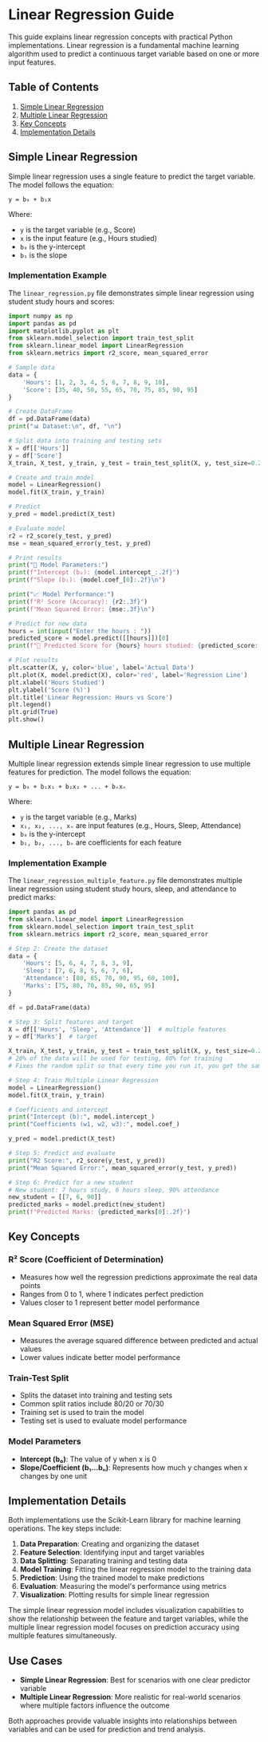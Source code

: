 # Linear Regression Guide

This guide explains linear regression concepts with practical Python implementations. Linear regression is a fundamental machine learning algorithm used to predict a continuous target variable based on one or more input features.

## Table of Contents
1. [Simple Linear Regression](#simple-linear-regression)
2. [Multiple Linear Regression](#multiple-linear-regression)
3. [Key Concepts](#key-concepts)
4. [Implementation Details](#implementation-details)

## Simple Linear Regression

Simple linear regression uses a single feature to predict the target variable. The model follows the equation:

`y = b₀ + b₁x`

Where:
- `y` is the target variable (e.g., Score)
- `x` is the input feature (e.g., Hours studied)
- `b₀` is the y-intercept
- `b₁` is the slope

### Implementation Example

The `linear_regression.py` file demonstrates simple linear regression using student study hours and scores:

```python
import numpy as np
import pandas as pd
import matplotlib.pyplot as plt
from sklearn.model_selection import train_test_split
from sklearn.linear_model import LinearRegression
from sklearn.metrics import r2_score, mean_squared_error

# Sample data
data = {
    'Hours': [1, 2, 3, 4, 5, 6, 7, 8, 9, 10],
    'Score': [35, 40, 50, 55, 65, 70, 75, 85, 90, 95]
}

# Create DataFrame
df = pd.DataFrame(data)
print("📊 Dataset:\n", df, "\n")

# Split data into training and testing sets
X = df[['Hours']]
y = df['Score']
X_train, X_test, y_train, y_test = train_test_split(X, y, test_size=0.2, random_state=42)

# Create and train model
model = LinearRegression()
model.fit(X_train, y_train)

# Predict
y_pred = model.predict(X_test)

# Evaluate model
r2 = r2_score(y_test, y_pred)
mse = mean_squared_error(y_test, y_pred)

# Print results
print("🧮 Model Parameters:")
print(f"Intercept (b₀): {model.intercept_:.2f}")
print(f"Slope (b₁): {model.coef_[0]:.2f}\n")

print("📈 Model Performance:")
print(f"R² Score (Accuracy): {r2:.3f}")
print(f"Mean Squared Error: {mse:.3f}\n")

# Predict for new data
hours = int(input("Enter the hours : "))
predicted_score = model.predict([[hours]])[0]
print(f"🔮 Predicted Score for {hours} hours studied: {predicted_score:.2f}%\n")

# Plot results
plt.scatter(X, y, color='blue', label='Actual Data')
plt.plot(X, model.predict(X), color='red', label='Regression Line')
plt.xlabel('Hours Studied')
plt.ylabel('Score (%)')
plt.title('Linear Regression: Hours vs Score')
plt.legend()
plt.grid(True)
plt.show()
```

## Multiple Linear Regression

Multiple linear regression extends simple linear regression to use multiple features for prediction. The model follows the equation:

`y = b₀ + b₁x₁ + b₂x₂ + ... + bₙxₙ`

Where:
- `y` is the target variable (e.g., Marks)
- `x₁, x₂, ..., xₙ` are input features (e.g., Hours, Sleep, Attendance)
- `b₀` is the y-intercept
- `b₁, b₂, ..., bₙ` are coefficients for each feature

### Implementation Example

The `linear_regression_multiple_feature.py` file demonstrates multiple linear regression using student study hours, sleep, and attendance to predict marks:

```python
import pandas as pd
from sklearn.linear_model import LinearRegression
from sklearn.model_selection import train_test_split
from sklearn.metrics import r2_score, mean_squared_error

# Step 2: Create the dataset
data = {
    'Hours': [5, 6, 4, 7, 8, 3, 9],
    'Sleep': [7, 6, 8, 5, 6, 7, 6],
    'Attendance': [80, 85, 70, 90, 95, 60, 100],
    'Marks': [75, 80, 70, 85, 90, 65, 95]
}

df = pd.DataFrame(data)

# Step 3: Split features and target
X = df[['Hours', 'Sleep', 'Attendance']]  # multiple features
y = df['Marks']  # target

X_train, X_test, y_train, y_test = train_test_split(X, y, test_size=0.2, random_state=42)
# 20% of the data will be used for testing, 80% for training
# Fixes the random split so that every time you run it, you get the same train/test split

# Step 4: Train Multiple Linear Regression
model = LinearRegression()
model.fit(X_train, y_train)

# Coefficients and intercept
print("Intercept (b):", model.intercept_)
print("Coefficients (w1, w2, w3):", model.coef_)

y_pred = model.predict(X_test)

# Step 5: Predict and evaluate
print("R2 Score:", r2_score(y_test, y_pred))
print("Mean Squared Error:", mean_squared_error(y_test, y_pred))

# Step 6: Predict for a new student
# New student: 7 hours study, 6 hours sleep, 90% attendance
new_student = [[7, 6, 90]]
predicted_marks = model.predict(new_student)
print(f"Predicted Marks: {predicted_marks[0]:.2f}")
```

## Key Concepts

### R² Score (Coefficient of Determination)
- Measures how well the regression predictions approximate the real data points
- Ranges from 0 to 1, where 1 indicates perfect prediction
- Values closer to 1 represent better model performance

### Mean Squared Error (MSE)
- Measures the average squared difference between predicted and actual values
- Lower values indicate better model performance

### Train-Test Split
- Splits the dataset into training and testing sets
- Common split ratios include 80/20 or 70/30
- Training set is used to train the model
- Testing set is used to evaluate model performance

### Model Parameters
- **Intercept (b₀)**: The value of y when x is 0
- **Slope/Coefficient (b₁...bₙ)**: Represents how much y changes when x changes by one unit

## Implementation Details

Both implementations use the Scikit-Learn library for machine learning operations. The key steps include:

1. **Data Preparation**: Creating and organizing the dataset
2. **Feature Selection**: Identifying input and target variables
3. **Data Splitting**: Separating training and testing data
4. **Model Training**: Fitting the linear regression model to the training data
5. **Prediction**: Using the trained model to make predictions
6. **Evaluation**: Measuring the model's performance using metrics
7. **Visualization**: Plotting results for simple linear regression

The simple linear regression model includes visualization capabilities to show the relationship between the feature and target variables, while the multiple linear regression model focuses on prediction accuracy using multiple features simultaneously.

## Use Cases

- **Simple Linear Regression**: Best for scenarios with one clear predictor variable
- **Multiple Linear Regression**: More realistic for real-world scenarios where multiple factors influence the outcome

Both approaches provide valuable insights into relationships between variables and can be used for prediction and trend analysis.